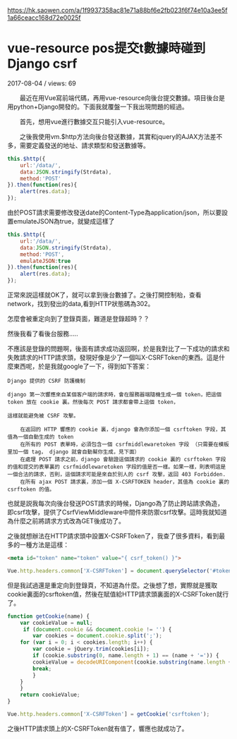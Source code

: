 https://hk.saowen.com/a/1f9937358ac81e71a88bf6e2fb023f6f74e10a3ee5f1a66ceacc168d72e0025f
# vue-resource pos提交t數據時碰到Django csrf
2017-08-04 / views: 69

　　最近在用Vue寫前端代碼，再用vue-resource向後台提交數據。項目後台是用python+Django開發的。下面我就覆盤一下我出現問題的經過。

　　首先，想用vue進行數據交互只能引入vue-resource。

<script src="js/vue.js"></script>
<script src="js/vue-resource.js" ></script>

　　之後我使用vm.$http方法向後台發送數據，其實和jquery的AJAX方法差不多，需要定義發送的地址、請求類型和發送數據等。
```js
this.$http({
    url:'/data/',
    data:JSON.stringify(Strdata),
    method:'POST'
}).then(function(res){
    alert(res.data);                    
});
```
由於POST請求需要修改發送date的Content-Type為application/json，所以要設置emulateJSON為true，就變成這樣了
```js
this.$http({
    url:'/data/',
    data:JSON.stringify(Strdata),
    method:'POST',
    emulateJSON:true
}).then(function(res){
    alert(res.data);                    
});
```
正常來説這樣就OK了，就可以拿到後台數據了。之後打開控制枱，查看network，找到發出的data,看到HTTP狀態碼為302。

怎麼會被重定向到了登錄頁面，難道是登錄超時？？

 

然後我看了看後台服務.....

不應該是登錄的問題啊，後面有請求成功返回啊，於是我對比了一下成功的請求和失敗請求的HTTP請求頭，發現好像是少了一個叫X-CSRFToken的東西。這是什麼東西呢，於是我就google了一下，得到如下答案：

    Django 提供的 CSRF 防護機制

    django 第一次響應來自某個客户端的請求時，會在服務器端隨機生成一個 token，把這個 token 放在 cookie 裏。然後每次 POST 請求都會帶上這個 token，

    這樣就能避免被 CSRF 攻擊。

        在返回的 HTTP 響應的 cookie 裏，django 會為你添加一個 csrftoken 字段，其值為一個自動生成的 token
        在所有的 POST 表單時，必須包含一個 csrfmiddlewaretoken 字段 （只需要在模板里加一個 tag， django 就會自動幫你生成，見下面）
        在處理 POST 請求之前，django 會驗證這個請求的 cookie 裏的 csrftoken 字段的值和提交的表單裏的 csrfmiddlewaretoken 字段的值是否一樣。如果一樣，則表明這是一個合法的請求，否則，這個請求可能是來自於別人的 csrf 攻擊，返回 403 Forbidden.
        在所有 ajax POST 請求裏，添加一個 X-CSRFTOKEN header，其值為 cookie 裏的 csrftoken 的值。

 也就是説我每次向後台發送POST請求的時候，Django為了防止跨站請求偽造，即csrf攻擊，提供了CsrfViewMiddleware中間件來防禦csrf攻擊。這時我就知道為什麼之前將請求方式改為GET後成功了。

之後就想辦法在HTTP請求頭中設置X-CSRFToken了，我查了很多資料，看到最多的一種方法是這樣：

```html
<meta id="token" name="token" value="{ csrf_token() }">
```
```js
Vue.http.headers.common['X-CSRFToken'] = document.querySelector('#token').getAttribute('value');
```
但是我試過還是重定向到登錄頁，不知道為什麼。之後想了想，實際就是獲取cookie裏面的csrftoken值，然後在賦值給HTTP請求頭裏面的X-CSRFToken就行了。
```js
function getCookie(name) {
    var cookieValue = null;
     if (document.cookie && document.cookie != '') {
        var cookies = document.cookie.split(';');
    for (var i = 0; i < cookies.length; i++) {
        var cookie = jQuery.trim(cookies[i]);
        if (cookie.substring(0, name.length + 1) == (name + '=')) {
        cookieValue = decodeURIComponent(cookie.substring(name.length + 1));
        break;
        }
    }
    }
    return cookieValue;
}

Vue.http.headers.common['X-CSRFToken'] = getCookie('csrftoken');            
```
之後HTTP請求頭上的X-CSRFToken就有值了，響應也就成功了。


